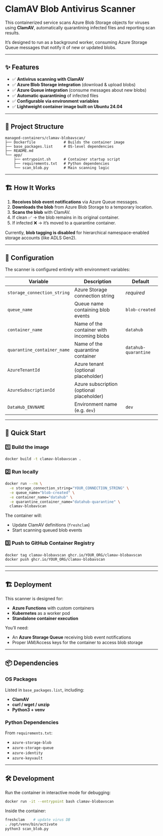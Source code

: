 # ClamAV Blob Antivirus Scanner

This containerized service scans Azure Blob Storage objects for viruses using **ClamAV**, automatically quarantining infected files and reporting scan results.

It’s designed to run as a background worker, consuming Azure Storage Queue messages that notify it of new or updated blobs.

---

## ✨ Features

- ✅ **Antivirus scanning with ClamAV**
- ✅ **Azure Blob Storage integration** (download & upload blobs)
- ✅ **Azure Queue integration** (consume messages about new blobs)
- ✅ **Automatic quarantining** of infected files
- ✅ **Configurable via environment variables**
- ✅ **Lightweight container image built on Ubuntu 24.04**

---

## 📂 Project Structure

```none
managed-containers/clamav-blobavscan/
├── Dockerfile             # Builds the container image
├── base_packages.list     # OS-level dependencies
├── README.md
└── app/
    ├── entrypoint.sh      # Container startup script
    ├── requirements.txt   # Python dependencies
    └── scan_blob.py       # Main scanning logic
```

---

## 🏗️ How It Works

1. **Receives blob event notifications** via Azure Queue messages.
2. **Downloads the blob** from Azure Blob Storage to a temporary location.
3. **Scans the blob** with ClamAV.
4. If clean ✅ → the blob remains in its original container.
5. If infected ❌ → it’s moved to a quarantine container.

Currently, **blob tagging is disabled** for hierarchical namespace-enabled storage accounts (like ADLS Gen2).

---

## 🔧 Configuration

The scanner is configured entirely with environment variables:

| Variable                    | Description                               | Default              |
| --------------------------- | ----------------------------------------- | -------------------- |
| `storage_connection_string` | Azure Storage connection string           | _required_           |
| `queue_name`                | Queue name containing blob events         | `blob-created`       |
| `container_name`            | Name of the container with incoming blobs | `datahub`            |
| `quarantine_container_name` | Name of the quarantine container          | `datahub-quarantine` |
| `AzureTenantId`             | Azure tenant (optional placeholder)       |                      |
| `AzureSubscriptionId`       | Azure subscription (optional placeholder) |                      |
| `DataHub_ENVNAME`           | Environment name (e.g. `dev`)             | `dev`                |

---

## 🚀 Quick Start

### 1️⃣ Build the image

```bash
docker build -t clamav-blobavscan .
```

### 2️⃣ Run locally

```bash
docker run --rm \
  -e storage_connection_string="YOUR_CONNECTION_STRING" \
  -e queue_name="blob-created" \
  -e container_name="datahub" \
  -e quarantine_container_name="datahub-quarantine" \
  clamav-blobavscan
```

The container will:

- Update ClamAV definitions (`freshclam`)
- Start scanning queued blob events

### 3️⃣ Push to GitHub Container Registry

```bash
docker tag clamav-blobavscan ghcr.io/YOUR_ORG/clamav-blobavscan
docker push ghcr.io/YOUR_ORG/clamav-blobavscan
```

---

---

## 🏗️ Deployment

This scanner is designed for:

- **Azure Functions** with custom containers
- **Kubernetes** as a worker pod
- **Standalone container execution**

You’ll need:

- An **Azure Storage Queue** receiving blob event notifications
- Proper IAM/Access keys for the container to access blob storage

---

## 📦 Dependencies

### OS Packages

Listed in `base_packages.list`, including:

- **ClamAV**
- **curl / wget / unzip**
- **Python3 + venv**

### Python Dependencies

From `requirements.txt`:

- `azure-storage-blob`
- `azure-storage-queue`
- `azure-identity`
- `azure-keyvault`

---

## 🛠️ Development

Run the container in interactive mode for debugging:

```bash
docker run -it --entrypoint bash clamav-blobavscan
```

Inside the container:

```bash
freshclam    # update virus DB
. /opt/venv/bin/activate
python3 scan_blob.py
```
